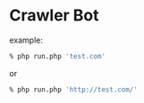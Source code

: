 Crawler Bot
===========

example:

  ```sh
  % php run.php 'test.com'
  ```
or
  ```sh
  % php run.php 'http://test.com/'
  ```
